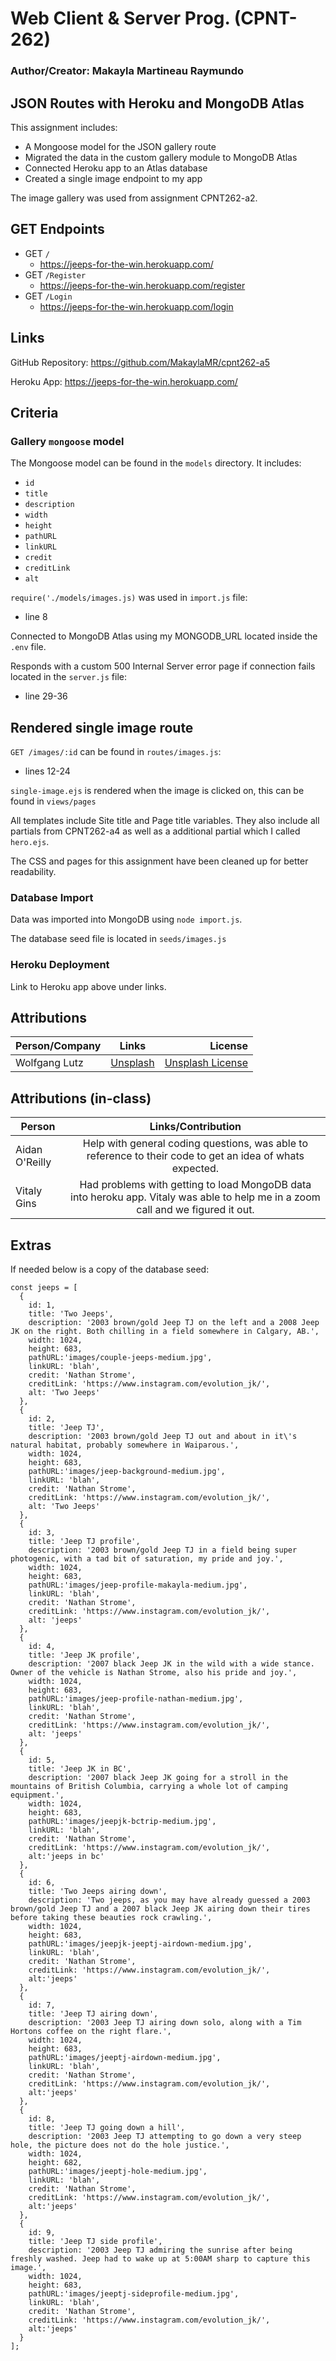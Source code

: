 # Web Client & Server Prog. (CPNT-262)

### Author/Creator: Makayla Martineau Raymundo

## JSON Routes with Heroku and MongoDB Atlas  
This assignment includes:
- A Mongoose model for the JSON gallery route
- Migrated the data in the custom gallery module to MongoDB Atlas
- Connected Heroku app to an Atlas database
- Created a single image endpoint to my app

The image gallery was used from assignment CPNT262-a2.
## GET Endpoints
- GET `/`
  - https://jeeps-for-the-win.herokuapp.com/
- GET `/Register`
  - https://jeeps-for-the-win.herokuapp.com/register
- GET `/Login`
  - https://jeeps-for-the-win.herokuapp.com/login
## Links

GitHub Repository: https://github.com/MakaylaMR/cpnt262-a5

Heroku App: https://jeeps-for-the-win.herokuapp.com/

## Criteria
### Gallery `mongoose` model
The Mongoose model can be found in the `models` directory. It includes:
- `id`
- `title`
- `description`
- `width`
- `height`
- `pathURL`
- `linkURL`
- `credit`
- `creditLink`
- `alt`

 `require('./models/images.js)` was used in `import.js` file:
- line 8

Connected to MongoDB Atlas using my MONGODB_URL located inside the `.env` file.

Responds with a custom 500 Internal Server error page if connection fails located in the `server.js` file:
- line 29-36

## Rendered single image route
`GET /images/:id` can be found in `routes/images.js`:
- lines 12-24

`single-image.ejs` is rendered when the image is clicked on, this can be found in `views/pages`

All templates include Site title and Page title variables. They also include all partials from CPNT262-a4 as well as a additional partial which I called `hero.ejs`. 

The CSS and pages for this assignment have been cleaned up for better readability. 

### Database Import
Data was imported into MongoDB using `node import.js`.

The database seed file is located in `seeds/images.js`

### Heroku Deployment
Link to Heroku app above under links.



## Attributions

|Person/Company      |                                  Links                                   | License|
| ----------- | :----------------------------------------------------------------------: |--------------------------------: |
|Wolfgang Lutz | [Unsplash](https://unsplash.com/photos/yOujaSETXlo)|[Unsplash License](https://unsplash.com/license)|


## Attributions (in-class)

| Person      |                                  Links/Contribution                                   |
| ----------- | :----------------------------------------------------------------------: |
|Aidan O'Reilly | Help with general coding questions, was able to reference to their code to get an idea of whats expected.|
|Vitaly Gins| Had problems with getting to load MongoDB data into heroku app. Vitaly was able to help me in a zoom call and we figured it out.|


## Extras
If needed below is a copy of the database seed:
```
const jeeps = [
  {
    id: 1,
    title: 'Two Jeeps',
    description: '2003 brown/gold Jeep TJ on the left and a 2008 Jeep JK on the right. Both chilling in a field somewhere in Calgary, AB.',
    width: 1024,
    height: 683,
    pathURL:'images/couple-jeeps-medium.jpg', 
    linkURL: 'blah',
    credit: 'Nathan Strome',
    creditLink: 'https://www.instagram.com/evolution_jk/',
    alt: 'Two Jeeps'
  },
  {
    id: 2,
    title: 'Jeep TJ',
    description: '2003 brown/gold Jeep TJ out and about in it\'s natural habitat, probably somewhere in Waiparous.',
    width: 1024,
    height: 683,
    pathURL:'images/jeep-background-medium.jpg',
    linkURL: 'blah',
    credit: 'Nathan Strome',
    creditLink: 'https://www.instagram.com/evolution_jk/',
    alt: 'Two Jeeps'
  },
  {
    id: 3,
    title: 'Jeep TJ profile',
    description: '2003 brown/gold Jeep TJ in a field being super photogenic, with a tad bit of saturation, my pride and joy.',
    width: 1024,
    height: 683,
    pathURL:'images/jeep-profile-makayla-medium.jpg',
    linkURL: 'blah',
    credit: 'Nathan Strome',
    creditLink: 'https://www.instagram.com/evolution_jk/',
    alt: 'jeeps'
  },
  {
    id: 4,
    title: 'Jeep JK profile',
    description: '2007 black Jeep JK in the wild with a wide stance. Owner of the vehicle is Nathan Strome, also his pride and joy.',
    width: 1024,
    height: 683,
    pathURL:'images/jeep-profile-nathan-medium.jpg',
    linkURL: 'blah',
    credit: 'Nathan Strome',
    creditLink: 'https://www.instagram.com/evolution_jk/',
    alt: 'jeeps'
  },
  {
    id: 5,
    title: 'Jeep JK in BC',
    description: '2007 black Jeep JK going for a stroll in the mountains of British Columbia, carrying a whole lot of camping equipment.',
    width: 1024,
    height: 683,
    pathURL:'images/jeepjk-bctrip-medium.jpg',
    linkURL: 'blah',
    credit: 'Nathan Strome',
    creditLink: 'https://www.instagram.com/evolution_jk/',
    alt:'jeeps in bc'
  },
  {
    id: 6,
    title: 'Two Jeeps airing down',
    description: 'Two jeeps, as you may have already guessed a 2003 brown/gold Jeep TJ and a 2007 black Jeep JK airing down their tires before taking these beauties rock crawling.',
    width: 1024,
    height: 683,
    pathURL:'images/jeepjk-jeeptj-airdown-medium.jpg',
    linkURL: 'blah',
    credit: 'Nathan Strome',
    creditLink: 'https://www.instagram.com/evolution_jk/',
    alt:'jeeps'
  },
  {
    id: 7,
    title: 'Jeep TJ airing down',
    description: '2003 Jeep TJ airing down solo, along with a Tim Hortons coffee on the right flare.',
    width: 1024,
    height: 683,
    pathURL:'images/jeeptj-airdown-medium.jpg',
    linkURL: 'blah',
    credit: 'Nathan Strome',
    creditLink: 'https://www.instagram.com/evolution_jk/',
    alt:'jeeps'
  },
  {
    id: 8,
    title: 'Jeep TJ going down a hill',
    description: '2003 Jeep TJ attempting to go down a very steep hole, the picture does not do the hole justice.',
    width: 1024,
    height: 682,
    pathURL:'images/jeeptj-hole-medium.jpg',
    linkURL: 'blah',
    credit: 'Nathan Strome',
    creditLink: 'https://www.instagram.com/evolution_jk/',
    alt:'jeeps'
  },
  {
    id: 9,
    title: 'Jeep TJ side profile',
    description: '2003 Jeep TJ admiring the sunrise after being freshly washed. Jeep had to wake up at 5:00AM sharp to capture this image.',
    width: 1024,
    height: 683,
    pathURL:'images/jeeptj-sideprofile-medium.jpg',
    linkURL: 'blah',
    credit: 'Nathan Strome',
    creditLink: 'https://www.instagram.com/evolution_jk/',
    alt:'jeeps'
  }
];
```